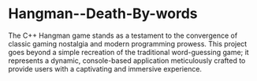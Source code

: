 # Hangman--Death-By-words
The C++ Hangman game stands as a testament to the convergence of classic gaming nostalgia and modern programming prowess. This project goes beyond a simple recreation of the traditional word-guessing game; it represents a dynamic, console-based application meticulously crafted to provide users with a captivating and immersive experience. 

